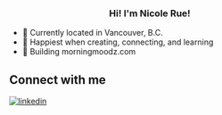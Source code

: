 
  

### <div align="center">Hi! I'm Nicole Rue!</div>  
  

- 📍 Currently located in Vancouver, B.C.
- 🌱 Happiest when creating, connecting, and learning
- 🧩 Building morningmoodz.com 


## Connect with me  

<a href="https://linkedin.com/in/www.linkedin.com/in/nicolerue" target="_blank">
<img src=https://img.shields.io/badge/linkedin-%231E77B5.svg?&style=for-the-badge&logo=linkedin&logoColor=white alt=linkedin style="margin-bottom: 5px;" />
</a>  
</div>  
  

<br/>  
